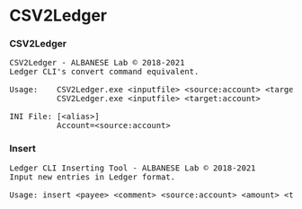 # CSV2Ledger

### CSV2Ledger
<pre>
CSV2Ledger - ALBANESE Lab © 2018-2021
Ledger CLI's convert command equivalent.

Usage:    CSV2Ledger.exe &lt;inputfile&gt; &lt;source:account&gt; &lt;target:account&gt;
          CSV2Ledger.exe &lt;inputfile&gt; &lt;target:account&gt;

INI File: [&lt;alias&gt;]
          Account=&lt;source:account&gt;
</pre>
### Insert
<pre>
Ledger CLI Inserting Tool - ALBANESE Lab © 2018-2021
Input new entries in Ledger format.

Usage: insert &lt;payee&gt; &lt;comment&gt; &lt;source:account&gt; &lt;amount&gt; &lt;target:account&gt;
</pre>
